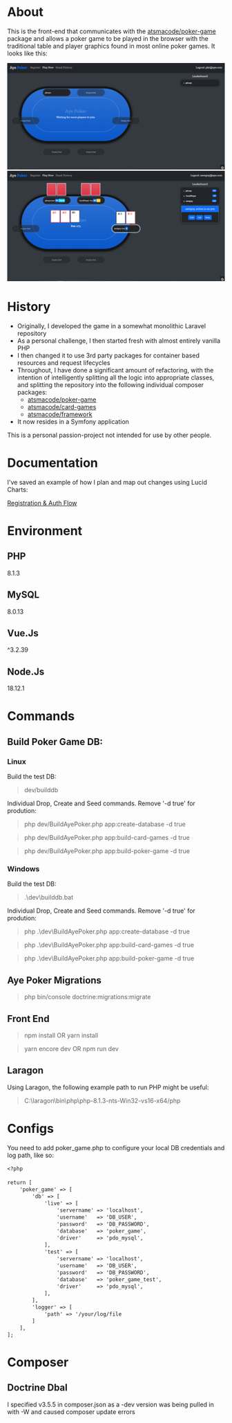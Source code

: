 # About

This is the front-end that communicates with the [atsmacode/poker-game](https://github.com/atsmacode/poker-game) package and allows a poker game to be played in the browser with the traditional table and player graphics found in most online poker games. It looks like this:

![Player Waiting at Table](/screenshots/player_waiting.png)
![Flop Action](/screenshots/flop_action.png)

# History

- Originally, I developed the game in a somewhat monolithic Laravel repository
- As a personal challenge, I then started fresh with almost entirely vanilla PHP
- I then changed it to use 3rd party packages for container based resources and request lifecycles
- Throughout, I have done a significant amount of refactoring, with the intention of intelligently splitting all the logic into appropriate classes, and splitting the repository into the following individual composer packages:
  - [atsmacode/poker-game](https://github.com/atsmacode/poker-game)
  - [atsmacode/card-games](https://github.com/atsmacode/card-games)
  - [atsmacode/framework](https://github.com/atsmacode/framework)
- It now resides in a Symfony application

This is a personal passion-project not intended for use by other people. 

# Documentation

I've saved an example of how I plan and map out changes using Lucid Charts:

[Registration & Auth Flow](/documentation/registration_and_auth_flow.pdf)

# Environment

## PHP

8.1.3

## MySQL

8.0.13

## Vue.Js

^3.2.39

## Node.Js

18.12.1

# Commands

## Build Poker Game DB:

### Linux

Build the test DB:

> dev/builddb

Individual Drop, Create and Seed commands. Remove '-d true' for prodution:

> php dev/BuildAyePoker.php app:create-database -d true

> php dev/BuildAyePoker.php app:build-card-games -d true

> php dev/BuildAyePoker.php app:build-poker-game -d true

### Windows

Build the test DB:

> .\dev\builddb.bat

Individual Drop, Create and Seed commands. Remove '-d true' for prodution:

> php .\dev\BuildAyePoker.php app:create-database -d true

> php .\dev\BuildAyePoker.php app:build-card-games -d true

> php .\dev\BuildAyePoker.php app:build-poker-game -d true

## Aye Poker Migrations

> php bin/console doctrine:migrations:migrate

## Front End

> npm install OR yarn install

> yarn encore dev OR npm run dev

## Laragon

Using Laragon, the following example path to run PHP might be useful:

> C:\laragon\bin\php\php-8.1.3-nts-Win32-vs16-x64/php

# Configs

You need to add poker_game.php to configure your local DB credentials and log path, like so:

```
<?php

return [
    'poker_game' => [
        'db' => [
            'live' => [
                'servername' => 'localhost',
                'username'   => 'DB_USER',
                'password'   => 'DB_PASSWORD',
                'database'   => 'poker_game',
                'driver'     => 'pdo_mysql',
            ],
            'test' => [
                'servername' => 'localhost',
                'username'   => 'DB_USER',
                'password'   => 'DB_PASSWORD',
                'database'   => 'poker_game_test',
                'driver'     => 'pdo_mysql',
            ],
        ],
        'logger' => [
            'path' => '/your/log/file
        ]
    ],
];

```

# Composer

## Doctrine Dbal

I specified v3.5.5 in composer.json as a -dev version was being pulled in with -W and caused composer update errors
